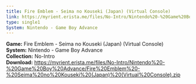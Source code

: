 ```yaml
---
title: Fire Emblem - Seima no Kouseki (Japan) (Virtual Console)
link: https://myrient.erista.me/files/No-Intro/Nintendo%20-%20Game%20Boy%20Advance/Fire%20Emblem%20-%20Seima%20no%20Kouseki%20(Japan)%20(Virtual%20Console).zip
type: single1
System: Nintendo - Game Boy Advance
---
```

<b>Game:</b> Fire Emblem - Seima no Kouseki (Japan) (Virtual Console)<br>
<b>System:</b> Nintendo - Game Boy Advance<br>
<b>Collection:</b> No-Intro<br>
<b>Download:</b> https://myrient.erista.me/files/No-Intro/Nintendo%20-%20Game%20Boy%20Advance/Fire%20Emblem%20-%20Seima%20no%20Kouseki%20(Japan)%20(Virtual%20Console).zip
